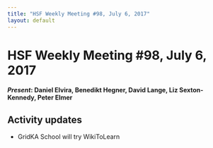 ```yaml
---
title: "HSF Weekly Meeting #98, July 6, 2017"
layout: default
---
```


# HSF Weekly Meeting #98, July 6, 2017

#### *Present*: Daniel Elvira, Benedikt Hegner, David Lange, Liz Sexton-Kennedy, Peter Elmer

## Activity updates

- GridKA School will try WikiToLearn
